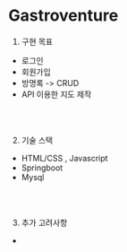 # Gastroventure

1. 구현 목표<br>
- 로그인 
- 회원가입
- 방명록 -> CRUD
- API 이용한 지도 제작

<br/><br/>

2. 기술 스택<br>
- HTML/CSS , Javascript<br>
- Springboot<br>
- Mysql<br>

<br/><br/>

3. 추가 고려사항<br>
- 

